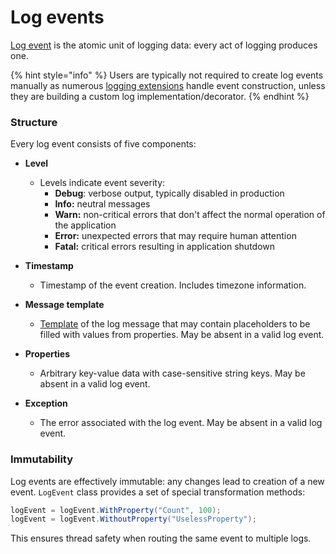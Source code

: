 # Log events

[Log event](https://github.com/vostok/logging.abstractions/blob/master/Vostok.Logging.Abstractions/LogEvent.cs) is the atomic unit of logging data: every act of logging produces one.

{% hint style="info" %}
Users are typically not required to create log events manually as numerous [logging extensions](syntax/logging-extensions.md) handle event construction, unless they are building a custom log implementation/decorator.
{% endhint %}

### Structure

Every log event consists of five components:

* **Level**

  * Levels indicate event severity:
    * **Debug**: verbose output, typically disabled in production
    * **Info:** neutral messages
    * **Warn:** non-critical errors that don't affect the normal operation of the application
    * **Error:** unexpected errors that may require human attention
    * **Fatal:** critical errors resulting in application shutdown

* **Timestamp**

  * Timestamp of the event creation. Includes timezone information.

* **Message template**

  * [Template](syntax/message-templates.md) of the log message that may contain placeholders to be filled with values from properties. May be absent in a valid log event.

* **Properties**

  * Arbitrary key-value data with case-sensitive string keys. May be absent in a valid log event.

* **Exception**

  * The error associated with the log event. May be absent in a valid log event.

### Immutability

Log events are effectively immutable: any changes lead to creation of a new event. `LogEvent` class provides a set of special transformation methods:

```csharp
logEvent = logEvent.WithProperty("Count", 100);
logEvent = logEvent.WithoutProperty("UselessProperty");
```

This ensures thread safety when routing the same event to multiple logs.

